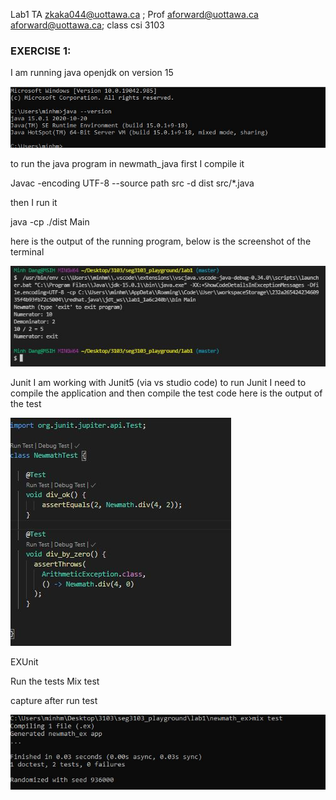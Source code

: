 Lab1 TA zkaka044@uottawa.ca ;
Prof aforward@uottawa.ca <aforward@uottawa.ca>;
class csi 3103


### EXERCISE 1:
I am running java openjdk on version 15 

![javaversion](assets/javaversion.JPG)

to run the java program in newmath_java first I compile it

Javac -encoding UTF-8 --source path src -d dist src/*.java

then I run it

java -cp ./dist Main

here is the output of the running program, below is the screenshot of the terminal

![javaversion](assets/newmath_output.JPG)


Junit
I am working with Junit5 (via vs studio code)
to run Junit I need to compile the application and then compile the test code
here is the output of the test

![javaversion](assets/junittest.JPG)


EXUnit 

Run the tests
Mix test

capture after run test

![captureelixr](assets/mixtest.JPG)



